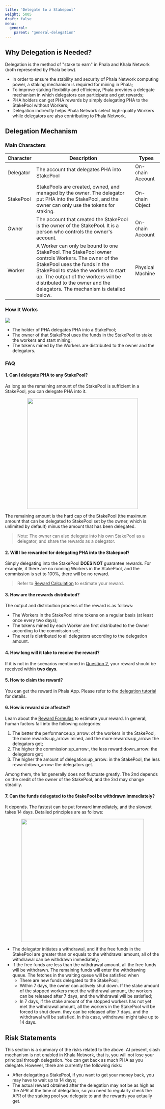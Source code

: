 ```yaml
---
title: 'Delegate to a Stakepool'
weight: 5005
draft: false
menu:
  general:
    parent: "general-delegation"
---
```


## Why Delegation is Needed?

Delegation is the method of "stake to earn" in Phala and Khala Network (both represented by Phala below).

- In order to ensure the stability and security of Phala Network computing power, a staking mechanism is required for mining in Phala;
- To improve staking flexibility and efficiency, Phala provides a delegate mechanism in which delegators can participate and get rewards;
- PHA holders can get PHA rewards by simply delegating PHA to the StakePool without Workers;
- Delegation indirectly helps Phala Network select high-quality Workers while delegators are also contributing to Phala Network.

## Delegation Mechanism

### Main Characters

| Character | Description                                                                                                                                                                                                                                                                                     | Types            |
| --------- | ----------------------------------------------------------------------------------------------------------------------------------------------------------------------------------------------------------------------------------------------------------------------------------------------- | ---------------- |
| Delegator | The account that delegates PHA into StakePool                                                                                                                                                                                                                                                   | On-chain Account |
| StakePool | StakePools are created, owned, and managed by the owner. The delegator put PHA into the StakePool, and the owner can only use the tokens for staking.                                                                                                                                           | On-chain Object  |
| Owner     | The account that created the StakePool is the owner of the StakePool. It is a person who controls the owner's account.                                                                                                                                                                          | On-chain Account |
| Worker    | A Worker can only be bound to one StakePool. The StakePool owner controls Workers. The owner of the StakePool uses the funds in the StakePool to stake the workers to start up. The output of the workers will be distributed to the owner and the delegators. The mechanism is detailed below. | Physical Machine |

### How It Works

![](/images/general/overall.png)

- The holder of PHA delegates PHA into a StakePool;
- The owner of that StakePool uses the funds in the StakePool to stake the workers and start mining;
- The tokens mined by the Workers are distributed to the owner and the delegators.


### FAQ

#### 1. Can I delegate PHA to any StakePool?

As long as the remaining amount of the StakePool is sufficient in a StakePool, you can delegate PHA into it.

<p align="center">
  <img src="/images/general/stakepool.png" width="360"/>
</p>

The remaining amount is the hard cap of the StakePool (the maximum amount that can be delegated to StakePool set by the owner, which is unlimited by default)  minus the amount that has been delegated.

> Note: The owner can also delegate into his own StakePool as a delegator, and share the rewards as a delegator.

#### 2. Will I be rewarded for delegating PHA into the Stakepool?

Simply delegating into the StakePool **DOES NOT** guarantee rewards. For example, if there are no running Workers in the StakePool, and the commission is set to 100%, there will be no reward.

> Refer to [Reward Calculation](/en-us/general/applications/reward-calculation/) to estimate your reward.

#### 3. How are the rewards distributed?

The output and distribution process of the reward is as follows:

- The Workers in the StakePool mine tokens on a regular basis (at least once every two days);
- The tokens mined by each Worker are first distributed to the Owner according to the commission set;
- The rest is distributed to all delegators according to the delegation amount.

#### 4. How long will it take to receive the reward?

If it is not in the scenarios mentioned in [Question 2](/en-us/general/applications/stakepool/#2-will-i-be-rewarded-for-delegating-pha-into-the-stakepool), your reward should be received within **two days**.

#### 5. How to claim the reward?

You can get the reward in Phala App. Please refer to the [delegation tutorial](/en-us/general/applications/phala-app) for details.

#### 6. How is reward size affected?

Learn about the [Reward Formulas](/en-us/general/applications/reward-calculation) to estimate your reward. In general, human factors fall into the following categories:

1. The better the performance:up_arrow: of the workers in the StakePool, the more rewards:up_arrow: mined, and the more rewards:up_arrow: the delegators get;
2. The higher the commission:up_arrow:, the less reward:down_arrow: the delegators get;
3. The higher the amount of delegation:up_arrow: in the StakePool, the less reward:down_arrow: the delegators get.

Among them, the 1st generally does not fluctuate greatly. The 2nd depends on the credit of the owner of the StakePool, and the 3rd may change steadily.

#### 7. Can the funds delegated to the StakePool be withdrawn immediately?

It depends. The fastest can be put forward immediately, and the slowest takes 14 days. Detailed principles are as follows:

<p align="center">
  <img src="/images/general/withdraw.png" width="400"/>
</p>

- The delegator initiates a withdrawal, and if the free funds in the StakePool are greater than or equals to the withdrawal amount, all of the withdrawal can be withdrawn immediately;
- If the free funds are less than the withdrawal amount, all the free funds will be withdrawn. The remaining funds will enter the withdrawing queue. The fetches in the waiting queue will be satisfied when
  - There are new funds delegated to the StakePool;
  - Within 7 days, the owner can actively shut down. If the stake amount of the stopped workers meet the withdrawal amount, the workers can be released after 7 days, and the withdrawal will be satisfied;
  - In 7 days, if the stake amount of the stopped workers has not yet met the withdrawal amount, all the workers in the StakePool will be forced to shut down. they can be released after 7 days, and the withdrawal will be satisfied. In this case, withdrawal might take up to 14 days.

## Risk Statements

This section is a summary of the risks related to the above. At present, slash mechanism is not enabled in Khala Network, that is, you will not lose your principal through delegation. You can get back as much PHA as you delegate. However, there are currently the following risks:

- After delegating a StakePool, if you want to get your money back, you may have to wait up to 14 days;
- The actual reward obtained after the delegation may not be as high as the APR at the time of delegation, so you need to regularly check the APR of the staking pool you delegate to and the rewards you actually get.
